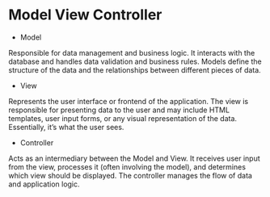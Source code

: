 # Model View Controller

- Model

Responsible for data management and business logic. It interacts with the database and handles data validation and business rules. Models define the structure of the data and the relationships between different pieces of data.
- View

Represents the user interface or frontend of the application. The view is responsible for presenting data to the user and may include HTML templates, user input forms, or any visual representation of the data. Essentially, it’s what the user sees.
- Controller

Acts as an intermediary between the Model and View. It receives user input from the view, processes it (often involving the model), and determines which view should be displayed. The controller manages the flow of data and application logic.